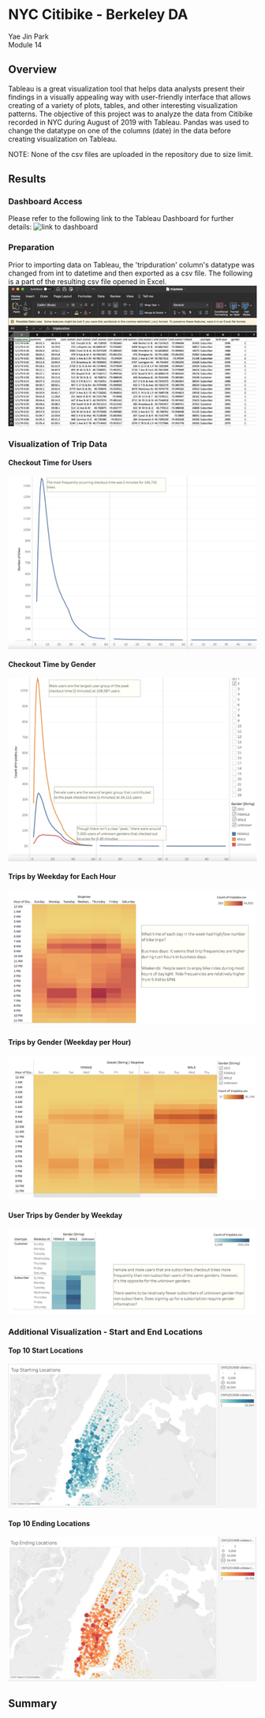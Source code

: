 # NYC Citibike - Berkeley DA
Yae Jin Park\
Module 14

## Overview
Tableau is a great visualization tool that helps data analysts present their findings in a visually appealing way with user-friendly interface that allows creating of a variety of plots, tables, and other interesting visualization patterns. The objective of this project was to analyze the data from Citibike recorded in NYC during August of 2019 with Tableau. Pandas was used to change the datatype on one of the columns (date) in the data before creating visualization on Tableau.

NOTE: None of the csv files are uploaded in the repository due to size limit.

## Results
### Dashboard Access
Please refer to the following link to the Tableau Dashboard for further details: 
![link to dashboard](https://public.tableau.com/shared/65GT93RGJ?:display_count=n&:origin=viz_share_link)

### Preparation
Prior to importing data on Tableau, the 'tripduration' column's datatype was changed from int to datetime and then exported as a csv file. The following is a part of the resulting csv file opened in Excel.
![D1](https://github.com/yaejinpark/citibike/blob/main/resources/d1_converted_tripdata.png)

### Visualization of Trip Data

#### Checkout Time for Users
![D2-1](https://github.com/yaejinpark/citibike/blob/main/resources/d2_1_checkout_times_for_users.png)

#### Checkout Time by Gender
![D2-2](https://github.com/yaejinpark/citibike/blob/main/resources/d2_2_checkout_time_by_gender.png)

#### Trips by Weekday for Each Hour
![D2-3](https://github.com/yaejinpark/citibike/blob/main/resources/d2_3_trips_by_weekday_each_hour.png)

#### Trips by Gender (Weekday per Hour)
![D2-4](https://github.com/yaejinpark/citibike/blob/main/resources/d2_4_trips_by_gender_weekday_each_hour.png)

#### User Trips by Gender by Weekday
![D2-5](https://github.com/yaejinpark/citibike/blob/main/resources/d2_5_trips_by_gender_by_weekday.png)

### Additional Visualization - Start and End Locations

#### Top 10 Start Locations
![D3-1](https://github.com/yaejinpark/citibike/blob/main/resources/d3_1_top_starting_loc.png)

#### Top 10 Ending Locations
![D3-2](https://github.com/yaejinpark/citibike/blob/main/resources/d3_2_top_ending_loc.png)

## Summary